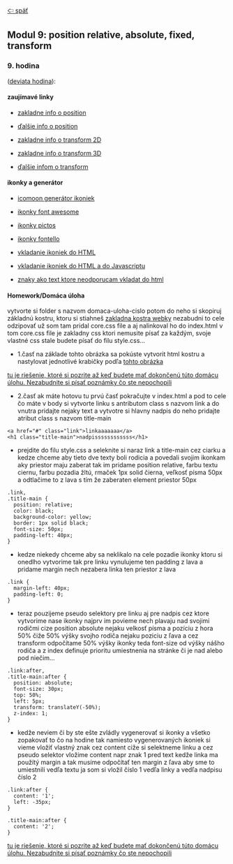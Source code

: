 [&#129188; späť](../README.md)</br>

## Modul 9: position relative, absolute, fixed, transform

### 9. hodina
([deviata hodina](lesson)):</br>

#### zaujímavé linky
- [zakladne info o position](https://www.w3schools.com/css/css_positioning.asp)</br>
- [ďalšie info o position](https://css-tricks.com/almanac/properties/p/position)</br>

- [zakladne info o transform 2D](https://www.w3schools.com/css/css3_2dtransforms.asp)</br>
- [zakladne info o transform 3D](https://www.w3schools.com/css/css3_3dtransforms.asp)</br>
- [ďalšie infom o transform](https://www.w3schools.com/cssref/css3_pr_transform.asp)</br>

#### ikonky a generátor
- [icomoon generátor ikoniek](https://icomoon.io)</br>
- [ikonky font awesome](http://fontawesome.io/icons)</br>
- [ikonky pictos](http://pictos.cc/)</br>
- [ikonky fontello](http://fontello.com/)</br>

- [vkladanie ikoniek do HTML](https://dev.w3.org/html5/html-author/charref)</br>
- [vkladanie ikoniek do HTML a do Javascriptu](https://unicode-table.com/en)</br>

- [znaky ako text ktore neodporucam vkladat do html](https://www.copypastecharacter.com/symbols)</br>

#### Homework/Domáca úloha</br>
vytvorte si folder s nazvom domaca-uloha-cislo potom do neho si skopiruj základnú kostru, ktoru si stiahneš [zakladna kostra webky](../default.zip) nezabudni to cele odzipovať už som tam pridal core.css file a aj nalinkoval ho do index.html v tom core.css file je zakladny css ktori nemusite písať za každým, svoje vlastné css stale budete písať do filu style.css... 
- 1.časť na základe tohto obrázka sa pokúste vytvorit html kostru a nastylovat jednotlivé krabičky podľa [tohto obrázka](homework/homework.png)

[tu je riešenie, ktoré si pozrite až keď budete mať dokončenú túto domácu úlohu. Nezabudnite si písať poznámky čo ste nepochopili](homework/solution)<br>

- 2.časť ak máte hotovu tu prvú časť pokračujte v index.html a pod to cele čo máte v body si vytvorte linku s antributom class s nazvom link a do vnutra pridajte nejaky text a vytvotre si hlavny nadpis do neho pridajte atribut class s nazvom title-main
```
<a href="#" class="link">linkaaaaaaa</a>
<h1 class="title-main">nadpissssssssssss</h1>
```
- prejdite do filu style.css a seleknite si naraz link a title-main cez ciarku a kedze chceme aby tieto dve texty boli rodicia a povedali svojim ikonkam aky priestor maju zaberat tak im pridame position relative, farbu textu ciernu, farbu pozadia žltú, rmaček 1px solid čierna, veľkosť písma 50px a odtlačime to z lava s tím že zaberaten element priestor 50px
```
.link,
.title-main {
  position: relative;
  color: black;
  background-color: yellow;
  border: 1px solid black;
  font-size: 50px;
  padding-left: 40px;
}
```
- kedze niekedy chceme aby sa neklikalo na cele pozadie ikonky ktoru si onedlho vytvorime tak pre linku vynulujeme ten padding z lava a pridame margin nech nezabera linka ten priestor z lava
```
.link {
  margin-left: 40px;
  padding-left: 0;
}
```
- teraz pouzijeme pseudo selektory pre linku aj pre nadpis cez ktore vytvorime nase ikonky najprv im povieme nech plavaju nad svojimi rodičmi cize position absolute nejaku velkosť písma a pozíciu z hora 50% čiže 50% výšky svojho rodiča nejaku poziciu z ľava a cez transform odpočítame 50% výšky ikonky teda font-size od výšky nášho rodiča a z index definuje prioritu umiestnenia na stránke či je nad alebo pod niečim...
```
.link:after,
.title-main:after {
  position: absolute;
  font-size: 30px;
  top: 50%;
  left: 5px;
  transform: translateY(-50%);
  z-index: 1;
}
```
- kedže neviem či by ste ešte zvládly vygenerovať si ikonky a všetko zopakovať to čo na hodine tak namiesto vygenerovaných ikoniek si vieme vložiť vlastný znak cez content ciže si selektneme linku a cez pseudo selektor vložime content napr znak 1 pred text kedže linka ma použítý margin a tak musíme odpočítať ten margin z ľava aby sme to umiestnili vedľa textu ja som si vložil číslo 1 vedľa linky a vedľa nadpisu číslo 2
```
.link:after {
  content: '1';
  left: -35px;
}

.title-main:after {
  content: '2';
}
```
[tu je riešenie, ktoré si pozrite až keď budete mať dokončenú túto domácu úlohu. Nezabudnite si písať poznámky čo ste nepochopili](homework/solution)<br>
